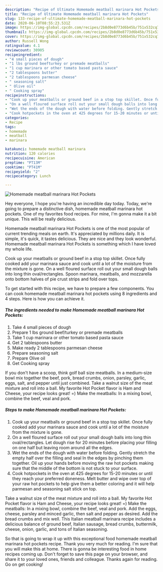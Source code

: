 ```yaml
---
description: "Recipe of Ultimate Homemade meatball marinara Hot Pockets"
title: "Recipe of Ultimate Homemade meatball marinara Hot Pockets"
slug: 133-recipe-of-ultimate-homemade-meatball-marinara-hot-pockets
date: 2020-06-10T08:55:23.531Z
image: https://img-global.cpcdn.com/recipes/2b8d0e8773d6b45b/751x532cq70/homemade-meatball-marinara-hot-pockets-recipe-main-photo.jpg
thumbnail: https://img-global.cpcdn.com/recipes/2b8d0e8773d6b45b/751x532cq70/homemade-meatball-marinara-hot-pockets-recipe-main-photo.jpg
cover: https://img-global.cpcdn.com/recipes/2b8d0e8773d6b45b/751x532cq70/homemade-meatball-marinara-hot-pockets-recipe-main-photo.jpg
author: Russell Wong
ratingvalue: 4.1
reviewcount: 30905
recipeingredient:
- "4 small pieces of dough"
- "1 lbs ground beefturkey or premade meatballs"
- "1 cup marinara or other tomato based pasta sauce"
- "2 tablespoons butter"
- "2 tablespoons parmesan cheese"
- " seasoning salt"
- " Olive oil"
- " Cooking spray"
recipeinstructions:
- "Cook up your meatballs or ground beef in a stop top skillet. Once fully cooked add your marinara sauce and cook until a lot of the moisture from the mixture is gone."
- "On a well floured surface roll out your small dough balls into long thin oval/rectangles. Let dough rise for 20 minutes before placing your filling on one half but leaving room around all the edges."
- "Wet the ends of the dough with water before folding. Gently stretch the empty half over the filling and seal In the edges by pinching them together. Oil up your hands before moving the raw hot pockets making sure that the middle of the bottom is not stuck to your surface."
- "Cook hotpockets in the oven at 425 degrees for 15-20 minutes or until they reach your preferred doneness. Melt butter and wipe over top of your raw hot pockets to help give them a better coloring and it will help parmesan and seasoning salt stick on top."
categories:
- Recipe
tags:
- homemade
- meatball
- marinara

katakunci: homemade meatball marinara 
nutrition: 120 calories
recipecuisine: American
preptime: "PT13M"
cooktime: "PT41M"
recipeyield: "2"
recipecategory: Lunch

---
```



![Homemade meatball marinara Hot Pockets](https://img-global.cpcdn.com/recipes/2b8d0e8773d6b45b/751x532cq70/homemade-meatball-marinara-hot-pockets-recipe-main-photo.jpg)

Hey everyone, I hope you're having an incredible day today. Today, we're going to prepare a distinctive dish, homemade meatball marinara hot pockets. One of my favorites food recipes. For mine, I'm gonna make it a bit unique. This will be really delicious.

Homemade meatball marinara Hot Pockets is one of the most popular of current trending meals on earth. It's appreciated by millions daily. It is simple, it's quick, it tastes delicious. They are nice and they look wonderful. Homemade meatball marinara Hot Pockets is something which I have loved my whole life.

Cook up your meatballs or ground beef in a stop top skillet. Once fully cooked add your marinara sauce and cook until a lot of the moisture from the mixture is gone. On a well floured surface roll out your small dough balls into long thin oval/rectangles. Spoon marinara, meatballs, and mozzarella onto bottom halves of pie crust strips and fold over tops.


To get started with this recipe, we have to prepare a few components. You can cook homemade meatball marinara hot pockets using 8 ingredients and 4 steps. Here is how you can achieve it.

<!--inarticleads1-->

##### The ingredients needed to make Homemade meatball marinara Hot Pockets:

1. Take 4 small pieces of dough
1. Prepare 1 lbs ground beef/turkey or premade meatballs
1. Take 1 cup marinara or other tomato based pasta sauce
1. Get 2 tablespoons butter
1. Make ready 2 tablespoons parmesan cheese
1. Prepare  seasoning salt
1. Prepare  Olive oil
1. Get  Cooking spray


If you don&#39;t have a scoop, think golf ball size meatballs. In a medium-size bowl mix together the beef, pork, bread crumbs, onion, parsley, garlic, eggs, salt, and pepper until just combined. Take a walnut size of the meat mixture and roll into a ball. My favorite Hot Pocket flavor is Ham and Cheese, your recipe looks great! =) Make the meatballs: In a mixing bowl, combine the beef, veal and pork. 

<!--inarticleads2-->

##### Steps to make Homemade meatball marinara Hot Pockets:

1. Cook up your meatballs or ground beef in a stop top skillet. Once fully cooked add your marinara sauce and cook until a lot of the moisture from the mixture is gone.
1. On a well floured surface roll out your small dough balls into long thin oval/rectangles. Let dough rise for 20 minutes before placing your filling on one half but leaving room around all the edges.
1. Wet the ends of the dough with water before folding. Gently stretch the empty half over the filling and seal In the edges by pinching them together. Oil up your hands before moving the raw hot pockets making sure that the middle of the bottom is not stuck to your surface.
1. Cook hotpockets in the oven at 425 degrees for 15-20 minutes or until they reach your preferred doneness. Melt butter and wipe over top of your raw hot pockets to help give them a better coloring and it will help parmesan and seasoning salt stick on top.


Take a walnut size of the meat mixture and roll into a ball. My favorite Hot Pocket flavor is Ham and Cheese, your recipe looks great! =) Make the meatballs: In a mixing bowl, combine the beef, veal and pork. Add the eggs, cheese, parsley and minced garlic, then salt and pepper as desired. Add the bread crumbs and mix well. This Italian meatball marinara recipe includes a delicious balance of ground beef, Italian sausage, bread crumbs, buttermilk, cheese, onion, garlic, and tons of Italian seasoning. 

So that is going to wrap it up with this exceptional food homemade meatball marinara hot pockets recipe. Thank you very much for reading. I'm sure that you will make this at home. There is gonna be interesting food in home recipes coming up. Don't forget to save this page on your browser, and share it to your loved ones, friends and colleague. Thanks again for reading. Go on get cooking!
